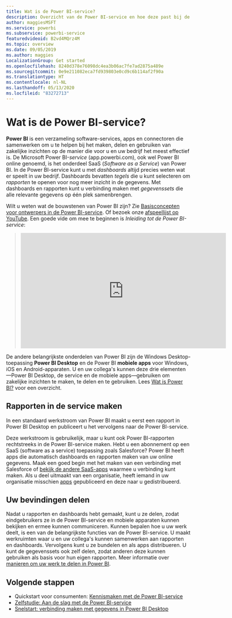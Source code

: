 ```yaml
---
title: Wat is de Power BI-service?
description: Overzicht van de Power BI-service en hoe deze past bij de overige onderdelen van Power BI.
author: maggiesMSFT
ms.service: powerbi
ms.subservice: powerbi-service
featuredvideoid: B2vd4MQrz4M
ms.topic: overview
ms.date: 09/05/2019
ms.author: maggies
LocalizationGroup: Get started
ms.openlocfilehash: 8240d378e76098dc4ea3b06ac7fe7ad2875a489e
ms.sourcegitcommit: 0e9e211082eca7fd939803e0cd9c6b114af2f90a
ms.translationtype: HT
ms.contentlocale: nl-NL
ms.lasthandoff: 05/13/2020
ms.locfileid: "83272713"
---
```

# <a name="what-is-the-power-bi-service"></a>Wat is de Power BI-service?
**Power BI** is een verzameling software-services, apps en connectoren die samenwerken om u te helpen bij het maken, delen en gebruiken van zakelijke inzichten op de manier die voor u en uw bedrijf het meest effectief is. De Microsoft Power BI-*service* (app.powerbi.com), ook wel Power BI online genoemd, is het onderdeel SaaS (*Software as a Service*) van Power BI. In de Power BI-service kunt u met *dashboards* altijd precies weten wat er speelt in uw bedrijf. Dashboards bevatten *tegels* die u kunt selecteren om *rapporten* te openen voor nog meer inzicht in de gegevens. Met dashboards en rapporten kunt u verbinding maken met *gegevenssets* die alle relevante gegevens op één plek samenbrengen. 

Wilt u weten wat de bouwstenen van Power BI zijn? Zie [Basisconcepten voor ontwerpers in de Power BI-service](service-basic-concepts.md). Of bezoek onze [afspeellijst op YouTube](https://www.youtube.com/playlist?list=PL1N57mwBHtN0JFoKSR0n-tBkUJHeMP2cP). Een goede vide om mee te beginnen is *Inleiding tot de Power BI-service*:

> 
> <iframe width="560" height="315" src="https://www.youtube.com/embed/B2vd4MQrz4M" frameborder="0" allowfullscreen></iframe>
> 

De andere belangrijkste onderdelen van Power BI zijn de Windows Desktop-toepassing **Power BI Desktop** en de Power BI **mobiele apps** voor Windows, iOS en Android-apparaten. U en uw collega's kunnen deze drie elementen&mdash;Power BI Desktop, de service en de mobiele apps&mdash;gebruiken om zakelijke inzichten te maken, te delen en te gebruiken. Lees [Wat is Power BI?](fundamentals/power-bi-overview.md) voor een overzicht.

## <a name="creating-reports-in-the-service"></a>Rapporten in de service maken
In een standaard werkstroom van Power BI maakt u eerst een rapport in Power BI Desktop en publiceert u het vervolgens naar de Power BI-service.  

Deze werkstroom is gebruikelijk, maar u kunt ook Power BI-rapporten rechtstreeks in de Power BI-service maken. Hebt u een abonnement op een SaaS (software as a service) toepassing zoals Salesforce? Power BI heeft apps die automatisch dashboards en rapporten maken van uw online gegevens. Maak een goed begin met het maken van een verbinding met Salesforce of [bekijk de andere SaaS-apps](connect-data/service-get-data.md) waarmee u verbinding kunt maken. Als u deel uitmaakt van een organisatie, heeft iemand in uw organisatie misschien [apps](collaborate-share/service-create-distribute-apps.md) gepubliceerd en deze naar u gedistribueerd.

## <a name="sharing-your-findings"></a>Uw bevindingen delen 

Nadat u rapporten en dashboards hebt gemaakt, kunt u ze delen, zodat eindgebruikers ze in de Power BI-service en mobiele apparaten kunnen bekijken en ermee kunnen communiceren. Kunnen bepalen hoe u uw werk deelt, is een van de belangrijkste functies van de Power BI-service. U maakt werkruimten waar u en uw collega's kunnen samenwerken aan rapporten en dashboards. Vervolgens kunt u ze bundelen en als apps distribueren. U kunt de gegevenssets ook zelf delen, zodat anderen deze kunnen gebruiken als basis voor hun eigen rapporten. Meer informatie over [manieren om uw werk te delen in Power BI](collaborate-share/service-how-to-collaborate-distribute-dashboards-reports.md).

## <a name="next-steps"></a>Volgende stappen
- Quickstart voor consumenten: [Kennismaken met de Power BI-service](consumer/end-user-experience.md)   
- [Zelfstudie: Aan de slag met de Power BI-service](service-get-started.md)
- [Snelstart: verbinding maken met gegevens in Power BI Desktop](connect-data/desktop-quickstart-connect-to-data.md)
